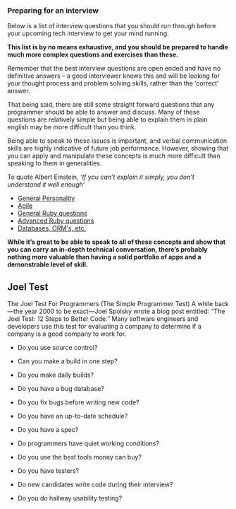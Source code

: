 ### Preparing for an interview
Below is a list of interview questions that you should run through before your upcoming tech interview to get your mind running.

 **This list is by no means exhaustive, and you should be prepared to handle much more complex questions and exercises than these.**

Remember that the best interview questions are open ended and have no definitive answers –  a good interviewer knows this and will be looking for your thought process and problem solving skills, rather than the ‘correct’ answer.

That being said, there are still some straight forward questions that any programmer should be able to answer and discuss.  Many of these questions are relatively simple but being able to explain them in plain english may be more difficult than you think.

Being able to speak to these issues is important, and verbal communication skills are highly indicative of future job performance. However, showing that you can apply and manipulate these concepts is much more difficult than speaking to them in generalities.

To quote Albert Einstein, *‘If you can’t explain it simply, you don’t understand it well enough’*

* [General Personality](self_assessment/general_personality.md)
* [Agile](self_assessment/agile.md)
* [General Ruby questions](self_assessment/general_ruby.md)
* [Advanced Ruby questions](self_assessment/advanced_ruby.md)
* [Databases, ORM's, etc.](self_assessment/databases.md)

**While it’s great to be able to speak to all of these concepts and show that you can carry an in-depth technical conversation, there’s probably nothing more valuable than having a solid portfolio of apps and a demonstrable level of skill.**

## Joel Test

The Joel Test For Programmers (The Simple Programmer Test) A while back—the year 2000 to be exact—Joel Spolsky wrote a blog post entitled: “The Joel Test: 12 Steps to Better Code.” Many software engineers and developers use this test for evaluating a company to determine if a company is a good company to work for.

* Do you use source control?

* Can you make a build in one step?

* Do you make daily builds?

* Do you have a bug database?

* Do you fix bugs before writing new code?

* Do you have an up-to-date schedule?

* Do you have a spec?

* Do programmers have quiet working conditions?

* Do you use the best tools money can buy?

* Do you have testers?

* Do new candidates write code during their interview?

* Do you do hallway usability testing?
